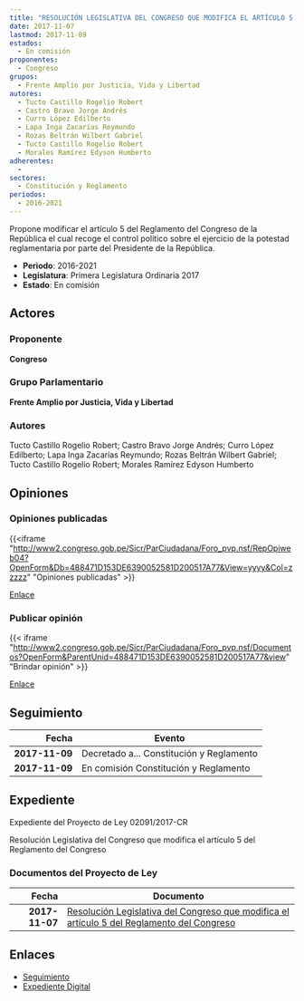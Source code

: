 ```yaml
---
title: "RESOLUCIÓN LEGISLATIVA DEL CONGRESO QUE MODIFICA EL ARTÍCULO 5 DEL REGLAMENTO DEL CONGRESO"
date: 2017-11-07
lastmod: 2017-11-09
estados: 
  - En comisión
proponentes: 
  - Congreso
grupos: 
  - Frente Amplio por Justicia, Vida y Libertad
autores: 
  - Tucto Castillo Rogelio Robert
  - Castro Bravo Jorge Andrés
  - Curro López Edilberto
  - Lapa Inga Zacarías Reymundo
  - Rozas Beltrán Wilbert Gabriel
  - Tucto Castillo Rogelio Robert
  - Morales Ramírez Edyson Humberto
adherentes: 
  - 
sectores: 
  - Constitución y Reglamento
periodos: 
  - 2016-2021
---
```


Propone modificar el artículo 5 del Reglamento del Congreso de la República el cual recoge el control político sobre el ejercicio de la potestad reglamentaria por parte del Presidente de la República.

- **Periodo**: 2016-2021
- **Legislatura**: Primera Legislatura Ordinaria 2017
- **Estado**: En comisión

## Actores

### Proponente

**Congreso**

### Grupo Parlamentario

**Frente Amplio por Justicia, Vida y Libertad**

### Autores

Tucto Castillo Rogelio Robert; Castro Bravo Jorge Andrés; Curro López Edilberto; Lapa Inga Zacarías Reymundo; Rozas Beltrán Wilbert Gabriel; Tucto Castillo Rogelio Robert; Morales Ramírez Edyson Humberto


## Opiniones

### Opiniones publicadas

{{<iframe "http://www2.congreso.gob.pe/Sicr/ParCiudadana/Foro_pvp.nsf/RepOpiweb04?OpenForm&Db=488471D153DE6390052581D200517A77&View=yyyy&Col=zzzzz" "Opiniones publicadas" >}}

[Enlace](http://www2.congreso.gob.pe/Sicr/ParCiudadana/Foro_pvp.nsf/RepOpiweb04?OpenForm&Db=488471D153DE6390052581D200517A77&View=yyyy&Col=zzzzz)
### Publicar opinión

{{< iframe "http://www2.congreso.gob.pe/Sicr/ParCiudadana/Foro_pvp.nsf/Documentos?OpenForm&ParentUnid=488471D153DE6390052581D200517A77&view" "Brindar opinión" >}}

[Enlace](http://www2.congreso.gob.pe/Sicr/ParCiudadana/Foro_pvp.nsf/Documentos?OpenForm&ParentUnid=488471D153DE6390052581D200517A77&view)

## Seguimiento

| Fecha | Evento |
|------:|--------|
| **2017-11-09** | Decretado a... Constitución y Reglamento|
| **2017-11-09** | En comisión Constitución y Reglamento|


## Expediente

Expediente del Proyecto de Ley 02091/2017-CR

Resolución Legislativa del Congreso que modifica el artículo 5 del Reglamento del Congreso


### Documentos del Proyecto de Ley

| Fecha | Documento |
|------:|--------|
| **2017-11-07** | [Resolución Legislativa del Congreso que modifica el artículo 5 del Reglamento del Congreso](http://www.leyes.congreso.gob.pe/Documentos/2016_2021/Proyectos_de_Ley_y_de_Resoluciones_Legislativas/PL0209120171107.pdf) |

## Enlaces 

- [Seguimiento](http://www2.congreso.gob.pe/Sicr/TraDocEstProc/CLProLey2016.nsf/f7fff46988ca05b1052578e100829cc7/a3217ad80a1ebc50052581d1007913bf?OpenDocument)
- [Expediente Digital](http://www2.congreso.gob.pe/Sicr/TraDocEstProc/CLProLey2016.nsf/f7fff46988ca05b1052578e100829cc7/a3217ad80a1ebc50052581d1007913bf?OpenDocument&Click=05257FB7005EB655.eb71d0cf91d8294e05256cdf006b5706/$Body/0.1C6C)
